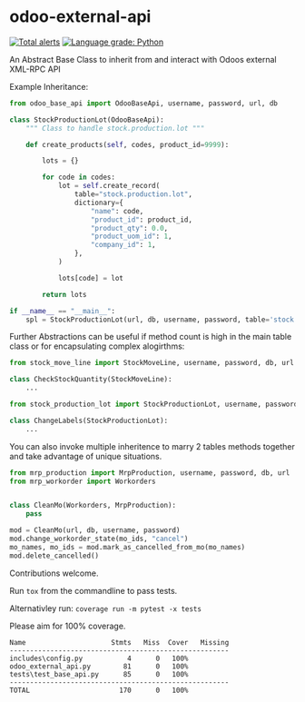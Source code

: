 # odoo-external-api
[![Total alerts](https://img.shields.io/lgtm/alerts/g/johnashu/odoo-external-api.svg?logo=lgtm&logoWidth=18)](https://lgtm.com/projects/g/johnashu/odoo-external-api/alerts/)
[![Language grade: Python](https://img.shields.io/lgtm/grade/python/g/johnashu/odoo-external-api.svg?logo=lgtm&logoWidth=18)](https://lgtm.com/projects/g/johnashu/odoo-external-api/context:python)

An Abstract Base Class to inherit from and interact with Odoos external XML-RPC API
 
Example Inheritance:
```python
from odoo_base_api import OdooBaseApi, username, password, url, db

class StockProductionLot(OdooBaseApi):
    """ Class to handle stock.production.lot """

    def create_products(self, codes, product_id=9999):

        lots = {}

        for code in codes:
            lot = self.create_record(
                table="stock.production.lot",
                dictionary={
                    "name": code,
                    "product_id": product_id,
                    "product_qty": 0.0,
                    "product_uom_id": 1,
                    "company_id": 1,
                },
            )

            lots[code] = lot

        return lots

if __name__ == "__main__":
    spl = StockProductionLot(url, db, username, password, table='stock.production.lot')
```

Further Abstractions can be useful if method count is high in the main table class or for encapsulating complex alogirthms:
```python    
from stock_move_line import StockMoveLine, username, password, db, url

class CheckStockQuantity(StockMoveLine):
    ...

from stock_production_lot import StockProductionLot, username, password, db, url

class ChangeLabels(StockProductionLot):
    ...
```

You can also invoke multiple inheritence to marry 2 tables methods together and take advantage of unique situations.
```python
from mrp_production import MrpProduction, username, password, db, url
from mrp_workorder import Workorders


class CleanMo(Workorders, MrpProduction):
    pass

mod = CleanMo(url, db, username, password)
mod.change_workorder_state(mo_ids, "cancel")
mo_names, mo_ids = mod.mark_as_cancelled_from_mo(mo_names)
mod.delete_cancelled()
```




Contributions welcome.

Run `tox` from the commandline to pass tests.

Alternativley run:
`coverage run -m pytest -x tests`

Please aim for 100% coverage.

    Name                     Stmts   Miss  Cover   Missing
    ------------------------------------------------------
    includes\config.py           4      0   100%
    odoo_external_api.py        81      0   100%
    tests\test_base_api.py      85      0   100%
    ------------------------------------------------------
    TOTAL                      170      0   100%
